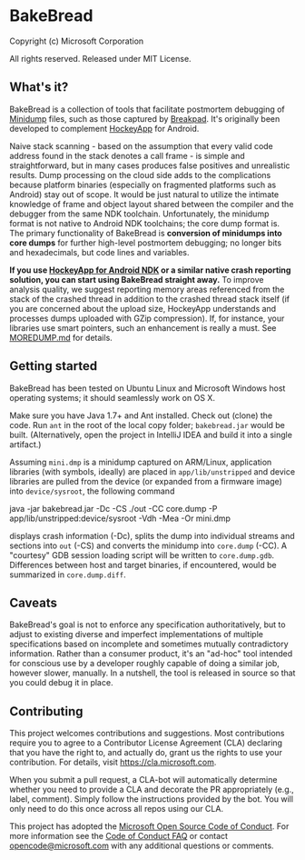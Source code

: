 # BakeBread

Copyright (c) Microsoft Corporation

All rights reserved. Released under MIT License.

## What's it?

BakeBread is a collection of tools that facilitate postmortem debugging of [Minidump](https://msdn.microsoft.com/en-us/library/windows/desktop/ms680369.aspx) files, such as those captured by [Breakpad](https://chromium.googlesource.com/breakpad/breakpad). It's originally been developed to complement [HockeyApp](https://www.hockeyapp.net) for Android.

Naive stack scanning - based on the assumption that every valid code address found in the stack denotes a call frame - is simple and straightforward, but in many cases produces false positives and unrealistic results. Dump processing on the cloud side adds to the complications because platform binaries (especially on fragmented platforms such as Android) stay out of scope. It would be just natural to utilize the intimate knowledge of frame and object layout shared between the compiler and the debugger from the same NDK toolchain. Unfortunately, the minidump format is not native to Android NDK toolchains; the core dump format is. The primary functionality of BakeBread is **conversion of minidumps into core dumps** for further high-level postmortem debugging; no longer bits and hexadecimals, but code lines and variables.

**If you use [HockeyApp for Android NDK](https://support.hockeyapp.net/kb/client-integration-android/hockeyapp-for-android-ndk-early-access) or a similar native crash reporting solution, you can start using BakeBread straight away.** To improve analysis quality, we suggest reporting memory areas referenced from the stack of the crashed thread in addition to the crashed thread stack itself (if you are concerned about the upload size, HockeyApp understands and processes dumps uploaded with GZip compression). If, for instance, your libraries use smart pointers, such an enhancement is really a must. See [MOREDUMP.md](MOREDUMP.md) for details.

## Getting started

BakeBread has been tested on Ubuntu Linux and Microsoft Windows host operating systems; it should seamlessly work on OS X.

Make sure you have Java 1.7+ and Ant installed. Check out (clone) the code. Run `ant` in the root of the local copy folder; `bakebread.jar` would be built. (Alternatively, open the project in IntelliJ IDEA and build it into a single artifact.)

Assuming `mini.dmp` is a minidump captured on ARM/Linux, application libraries (with symbols, ideally) are placed in `app/lib/unstripped` and device libraries are pulled from the device (or expanded from a firmware image) into `device/sysroot`, the following command

 java -jar bakebread.jar -Dc -CS ./out -CC core.dump -P app/lib/unstripped:device/sysroot -Vdh -Mea -Or mini.dmp

displays crash information (-Dc), splits the dump into individual streams and sections into `out` (-CS) and converts the minidump into `core.dump` (-CC). A "courtesy" GDB session loading script will be written to `core.dump.gdb`. Differences between host and target binaries, if encountered, would be summarized in `core.dump.diff`.

## Caveats

BakeBread's goal is not to enforce any specification authoritatively, but to adjust to existing diverse and imperfect implementations of multiple specifications based on incomplete and sometimes mutually contradictory information. Rather than a consumer product, it's an "ad-hoc" tool intended for conscious use by a developer roughly capable of doing a similar job, however slower, manually. In a nutshell, the tool is released in source so that you could debug it in place.

## Contributing

This project welcomes contributions and suggestions.  Most contributions require you to agree to a Contributor License Agreement (CLA) declaring that you have the right to, and actually do, grant us the rights to use your contribution. For details, visit https://cla.microsoft.com.

When you submit a pull request, a CLA-bot will automatically determine whether you need to provide a CLA and decorate the PR appropriately (e.g., label, comment). Simply follow the instructions provided by the bot. You will only need to do this once across all repos using our CLA.

This project has adopted the [Microsoft Open Source Code of Conduct](https://opensource.microsoft.com/codeofconduct/). For more information see the [Code of Conduct FAQ](https://opensource.microsoft.com/codeofconduct/faq/) or contact [opencode@microsoft.com](mailto:opencode@microsoft.com) with any additional questions or comments.
